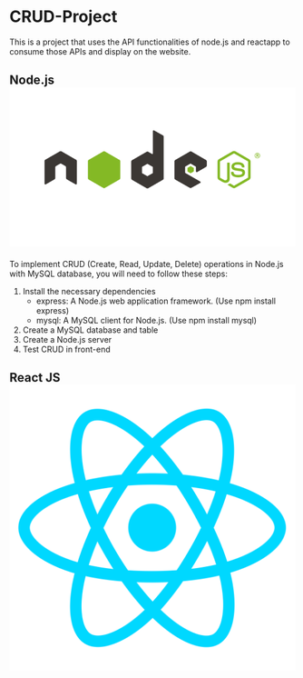 # CRUD-Project
This is a project that uses the API functionalities of node.js and reactapp to consume those APIs and display on the website.

## Node.js <img src="images/pngwing.com.png">
To implement CRUD (Create, Read, Update, Delete) operations in Node.js with MySQL database, you will need to follow these steps:
1. Install the necessary dependencies
   - express: A Node.js web application framework. (Use npm install express)
   - mysql: A MySQL client for Node.js. (Use npm install mysql)
3. Create a MySQL database and table
4. Create a Node.js server
5. Test CRUD in front-end

## React JS <img src="images/react.png">
